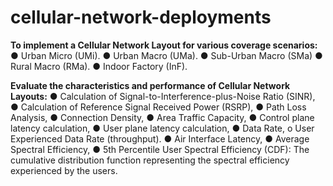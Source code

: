 # cellular-network-deployments

**To implement a Cellular Network Layout for various coverage scenarios:**
  ● Urban Micro (UMi).
  ● Urban Macro (UMa).
  ● Sub-Urban Macro (SMa)
  ● Rural Macro (RMa).
  ● Indoor Factory (InF).



**Evaluate the characteristics and performance of Cellular Network Layouts:**
  ● Calculation of Signal-to-Interference-plus-Noise Ratio (SINR),
  ● Calculation of Reference Signal Received Power (RSRP),
  ● Path Loss Analysis,
  ● Connection Density,
  ● Area Traffic Capacity,
  ● Control plane latency calculation,
  ● User plane latency calculation,
  ● Data Rate,
    o User Experienced Data Rate (throughput).
  ● Air Interface Latency,
  ● Average Spectral Efficiency,
  ● 5th Percentile User Spectral Efficiency (CDF): The cumulative distribution function
  representing the spectral efficiency experienced by the users.
